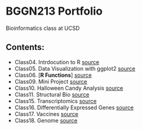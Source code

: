 # BGGN213 Portfolio
Bioinformatics class at UCSD

## Contents: 
- Class04. Intrdocution to R [source](https://github.com/jgolvera/bbgn213/blob/main/class04/class04.Rproj)
- Class05. Data Visualization with ggplot2 [source](https://github.com/jgolvera/bbgn213/blob/main/class05_olvera_jocelyn/class05.R)
- Class06. [**R Functions**] [source](https://github.com/jgolvera/bbgn213/blob/main/class06/class06.md) 
- Class09. Mini Project [source](https://github.com/jgolvera/bbgn213/blob/main/class09_miniproject/class09_miniproject.pdf)
- Class10. Halloween Candy Analysis [source](https://github.com/jgolvera/bbgn213/blob/main/class10_halloween/class10_halloween.md)
- Class11. Structural Bio [source](https://github.com/jgolvera/bbgn213/blob/main/class11_structural/class11_.md)
- Class15. Transcriptomics [source](https://github.com/jgolvera/bbgn213/blob/main/class15_transcriptomics/class15_transcriptomics.md)
- Class16. Differentially Expressed Genes [source](https://github.com/jgolvera/bbgn213/blob/main/class16_DEGs/class16_DEGs.md)
- Class17. Vaccines [source](https://github.com/jgolvera/bbgn213/blob/main/class17_vaccines/class17_vaccines.md)
- Class18. Genome [source](https://github.com/jgolvera/bbgn213/blob/main/class18_genome/class18_genome.md)
